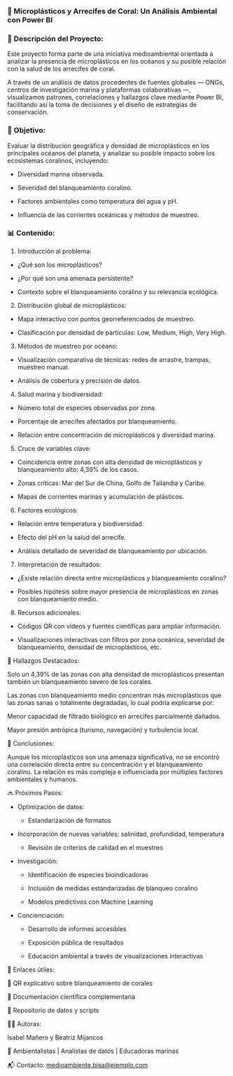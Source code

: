 ### 🌊 Microplásticos y Arrecifes de Coral: Un Análisis Ambiental con Power BI

### 📌 Descripción del Proyecto:

Este proyecto forma parte de una iniciativa medioambiental orientada a analizar la presencia de microplásticos en los océanos y su posible relación con la salud de los arrecifes de coral.

A través de un análisis de datos procedentes de fuentes globales — ONGs, centros de investigación marina y plataformas colaborativas —, visualizamos patrones, correlaciones y hallazgos clave mediante Power BI, facilitando así la toma de decisiones y el diseño de estrategias de conservación.

### 🎯 Objetivo:

Evaluar la distribución geográfica y densidad de microplásticos en los principales océanos del planeta, y analizar su posible impacto sobre los ecosistemas coralinos, incluyendo:

- Diversidad marina observada.

- Severidad del blanqueamiento coralino.

- Factores ambientales como temperatura del agua y pH.

- Influencia de las corrientes oceánicas y métodos de muestreo.

### 📊 Contenido:

1. Introducción al problema:

- ¿Qué son los microplásticos?

- ¿Por qué son una amenaza persistente?

- Contexto sobre el blanqueamiento coralino y su relevancia ecológica.

2. Distribución global de microplásticos:

- Mapa interactivo con puntos georreferenciados de muestreo.

- Clasificación por densidad de partículas: Low, Medium, High, Very High.

3. Métodos de muestreo por océano:

- Visualización comparativa de técnicas: redes de arrastre, trampas, muestreo manual.

- Análisis de cobertura y precisión de datos.

4. Salud marina y biodiversidad:

- Número total de especies observadas por zona.

- Porcentaje de arrecifes afectados por blanqueamiento.

- Relación entre concentración de microplásticos y diversidad marina.

5. Cruce de variables clave:

- Coincidencia entre zonas con alta densidad de microplásticos y blanqueamiento alto: 4,39% de los casos.

- Zonas críticas: Mar del Sur de China, Golfo de Tailandia y Caribe.

- Mapas de corrientes marinas y acumulación de plásticos.

6. Factores ecológicos:

- Relación entre temperatura y biodiversidad.

- Efecto del pH en la salud del arrecife.

- Análisis detallado de severidad de blanqueamiento por ubicación.

7. Interpretación de resultados:

- ¿Existe relación directa entre microplásticos y blanqueamiento coralino?

- Posibles hipótesis sobre mayor presencia de microplásticos en zonas con blanqueamiento medio.

8. Recursos adicionales:

- Códigos QR con vídeos y fuentes científicas para ampliar información.

- Visualizaciones interactivas con filtros por zona oceánica, severidad de blanqueamiento, densidad de microplásticos, etc.

📌 Hallazgos Destacados:

Solo un 4,39% de las zonas con alta densidad de microplásticos presentan también un blanqueamiento severo de los corales.

Las zonas con blanqueamiento medio concentran más microplásticos que las zonas sanas o totalmente degradadas, lo cual podría explicarse por:

Menor capacidad de filtrado biológico en arrecifes parcialmente dañados.

Mayor presión antrópica (turismo, navegación) y turbulencia local.

🧠 Conclusiones:

Aunque los microplásticos son una amenaza significativa, no se encontró una correlación directa entre su concentración y el blanqueamiento coralino. La relación es más compleja e influenciada por múltiples factores ambientales y humanos.

🔜 Próximos Pasos:

- Optimización de datos:

    - Estandarización de formatos

- Incorporación de nuevas variables: salinidad, profundidad, temperatura

    - Revisión de criterios de calidad en el muestreo

- Investigación:

    - Identificación de especies bioindicadoras

    - Inclusión de medidas estandarizadas de blanqueo coralino

    - Modelos predictivos con Machine Learning

- Concienciación:

    - Desarrollo de informes accesibles

    - Exposición pública de resultados

    - Educación ambiental a través de visualizaciones interactivas

🔗 Enlaces útiles:

🎥 QR explicativo sobre blanqueamiento de corales

🧪 Documentación científica complementaria

📁 Repositorio de datos y scripts

👩‍💻 Autoras:

Isabel Mañero y Beatriz Mijancos

🌱 Ambientalistas | Analistas de datos | Educadoras marinas

📬 Contacto: medioambiente.bisa@ejemplo.com